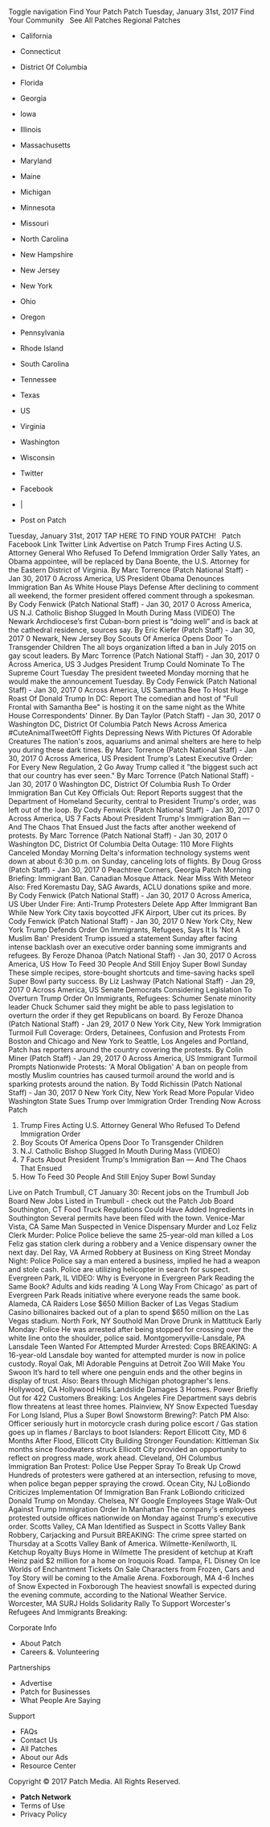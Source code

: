 Toggle navigation Find Your Patch Patch Tuesday, January 31st, 2017 Find Your Community   See All Patches Regional Patches

*   California
*   Connecticut
*   District Of Columbia
*   Florida
*   Georgia
*   Iowa
*   Illinois
*   Massachusetts
*   Maryland
*   Maine
*   Michigan
*   Minnesota
*   Missouri
*   North Carolina
*   New Hampshire
*   New Jersey
*   New York
*   Ohio
*   Oregon
*   Pennsylvania
*   Rhode Island
*   South Carolina
*   Tennessee
*   Texas
*   US
*   Virginia
*   Washington
*   Wisconsin

*   Twitter
*   Facebook
*   |
*   Post on Patch

Tuesday, January 31st, 2017 TAP HERE TO FIND YOUR PATCH!   Patch Facebook Link Twitter Link Advertise on Patch Trump Fires Acting U.S. Attorney General Who Refused To Defend Immigration Order Sally Yates, an Obama appointee, will be replaced by Dana Boente, the U.S. Attorney for the Eastern District of Virginia. By Marc Torrence (Patch National Staff) - Jan 30, 2017 0 Across America, US President Obama Denounces Immigration Ban As White House Plays Defense After declining to comment all weekend, the former president offered comment through a spokesman. By Cody Fenwick (Patch National Staff) - Jan 30, 2017 0 Across America, US N.J. Catholic Bishop Slugged In Mouth During Mass (VIDEO) The Newark Archdiocese’s first Cuban-born priest is “doing well” and is back at the cathedral residence, sources say. By Eric Kiefer (Patch Staff) - Jan 30, 2017 0 Newark, New Jersey Boy Scouts Of America Opens Door To Transgender Children The all boys organization lifted a ban in July 2015 on gay scout leaders. By Marc Torrence (Patch National Staff) - Jan 30, 2017 0 Across America, US 3 Judges President Trump Could Nominate To The Supreme Court Tuesday The president tweeted Monday morning that he would make the announcement Tuesday. By Cody Fenwick (Patch National Staff) - Jan 30, 2017 0 Across America, US Samantha Bee To Host Huge Roast Of Donald Trump In DC: Report The comedian and host of "Full Frontal with Samantha Bee" is hosting it on the same night as the White House Correspondents' Dinner. By Dan Taylor (Patch Staff) - Jan 30, 2017 0 Washington DC, District Of Columbia Patch News Across America #CuteAnimalTweetOff Fights Depressing News With Pictures Of Adorable Creatures The nation's zoos, aquariums and animal shelters are here to help you during these dark times. By Marc Torrence (Patch National Staff) - Jan 30, 2017 0 Across America, US President Trump's Latest Executive Order: For Every New Regulation, 2 Go Away Trump called it "the biggest such act that our country has ever seen." By Marc Torrence (Patch National Staff) - Jan 30, 2017 0 Washington DC, District Of Columbia Rush To Order Immigration Ban Cut Key Officials Out: Report Reports suggest that the Department of Homeland Security, central to President Trump's order, was left out of the loop. By Cody Fenwick (Patch National Staff) - Jan 30, 2017 0 Across America, US 7 Facts About President Trump's Immigration Ban — And The Chaos That Ensued Just the facts after another weekend of protests. By Marc Torrence (Patch National Staff) - Jan 30, 2017 0 Washington DC, District Of Columbia Delta Outage: 110 More Flights Canceled Monday Morning Delta's information technology systems went down at about 6:30 p.m. on Sunday, canceling lots of flights. By Doug Gross (Patch Staff) - Jan 30, 2017 0 Peachtree Corners, Georgia Patch Morning Briefing: Immigrant Ban. Canadian Mosque Attack. Near Miss With Meteor Also: Fred Koremastu Day, SAG Awards, ACLU donations spike and more. By Cody Fenwick (Patch National Staff) - Jan 30, 2017 0 Across America, US Uber Under Fire: Anti-Trump Protesters Delete App After Immigrant Ban While New York City taxis boycotted JFK Airport, Uber cut its prices. By Cody Fenwick (Patch National Staff) - Jan 30, 2017 0 New York City, New York Trump Defends Order On Immigrants, Refugees, Says It Is 'Not A Muslim Ban' President Trump issued a statement Sunday after facing intense backlash over an executive order banning some immigrants and refugees. By Feroze Dhanoa (Patch National Staff) - Jan 30, 2017 0 Across America, US How To Feed 30 People And Still Enjoy Super Bowl Sunday These simple recipes, store-bought shortcuts and time-saving hacks spell Super Bowl party success. By Liz Lashway (Patch National Staff) - Jan 29, 2017 0 Across America, US Senate Democrats Considering Legislation To Overturn Trump Order On Immigrants, Refugees: Schumer Senate minority leader Chuck Schumer said they might be able to pass legislation to overturn the order if they get Republicans on board. By Feroze Dhanoa (Patch National Staff) - Jan 29, 2017 0 New York City, New York Immigration Turmoil Full Coverage: Orders, Detainees, Confusion and Protests From Boston and Chicago and New York to Seattle, Los Angeles and Portland, Patch has reporters around the country covering the protests. By Colin Miner (Patch Staff) - Jan 29, 2017 0 Across America, US Immigrant Turmoil Prompts Nationwide Protests: 'A Moral Obligation' A ban on people from mostly Muslim countries has caused turmoil around the world and is sparking protests around the nation. By Todd Richissin (Patch National Staff) - Jan 30, 2017 0 New York City, New York Read More Popular Video Washington State Sues Trump over Immigration Order Trending Now Across Patch

1.  Trump Fires Acting U.S. Attorney General Who Refused To Defend Immigration Order
2.  Boy Scouts Of America Opens Door To Transgender Children
3.  N.J. Catholic Bishop Slugged In Mouth During Mass (VIDEO)
4.  7 Facts About President Trump's Immigration Ban — And The Chaos That Ensued
5.  How To Feed 30 People And Still Enjoy Super Bowl Sunday

Live on Patch Trumbull, CT January 30: Recent jobs on the Trumbull Job Board New Jobs Listed in Trumbull - check out the Patch Job Board Southington, CT Food Truck Regulations Could Have Added Ingredients in Southington Several permits have been filed with the town. Venice-Mar Vista, CA Same Man Suspected in Venice Dispensary Murder and Loz Feliz Clerk Murder: Police Police believe the same 25-year-old man killed a Los Feliz gas station clerk during a robbery and a Venice dispensary owner the next day. Del Ray, VA Armed Robbery at Business on King Street Monday Night: Police Police say a man entered a business, implied he had a weapon and stole cash. Police are utilizing helicopter in search for suspect. Evergreen Park, IL VIDEO: Why is Everyone in Evergreen Park Reading the Same Book? Adults and kids reading 'A Long Way From Chicago' as part of Evergreen Park Reads initiative where everyone reads the same book. Alameda, CA Raiders Lose $650 Million Backer of Las Vegas Stadium Casino billionaires backed out of a plan to spend $650 million on the Las Vegas stadium. North Fork, NY Southold Man Drove Drunk in Mattituck Early Monday: Police He was arrested after being stopped for crossing over the white line onto the shoulder, police said. Montgomeryville-Lansdale, PA Lansdale Teen Wanted For Attempted Murder Arrested: Cops BREAKING: A 16-year-old Lansdale boy wanted for attempted murder is now in police custody. Royal Oak, MI Adorable Penguins at Detroit Zoo Will Make You Swoon It’s hard to tell where one penguin ends and the other begins in display of trust. Also: Bears through Michigan photographer's lens. Hollywood, CA Hollywood Hills Landslide Damages 3 Homes. Power Briefly Out for 422 Customers Breaking: Los Angeles Fire Department says debris flow threatens at least three homes. Plainview, NY Snow Expected Tuesday For Long Island, Plus a Super Bowl Snowstorm Brewing?: Patch PM Also: Officer seriously hurt in motorcycle crash during police escort / Gas station goes up in flames / Barclays to boot Islanders: Report Ellicott City, MD 6 Months After Flood, Ellicott City Building Stronger Foundation: Kittleman Six months since floodwaters struck Ellicott City provided an opportunity to reflect on progress made, work ahead. Cleveland, OH Columbus Immigration Ban Protest: Police Use Pepper Spray To Break Up Crowd Hundreds of protesters were gathered at an intersection, refusing to move, when police began pepper spraying the crowd. Ocean City, NJ LoBiondo Criticizes Implementation Of Immigration Ban Frank LoBiondo criticized Donald Trump on Monday. Chelsea, NY Google Employees Stage Walk-Out Against Trump Immigration Order In Manhattan The company's employees protested outside offices nationwide on Monday against Trump's executive order. Scotts Valley, CA Man Identified as Suspect in Scotts Valley Bank Robbery, Carjacking and Pursuit BREAKING: The crime spree started on Thursday at a Scotts Valley Bank of America. Wilmette-Kenilworth, IL Ketchup Royalty Buys Home in Wilmette The president of ketchup at Kraft Heinz paid $2 million for a home on Iroquois Road. Tampa, FL Disney On Ice Worlds of Enchantment Tickets On Sale Characters from Frozen, Cars and Toy Story will be coming to the Amalie Arena. Foxborough, MA 4-6 Inches of Snow Expected in Foxborough The heaviest snowfall is expected during the evening commute, according to the National Weather Service. Worcester, MA SURJ Holds Solidarity Rally To Support Worcester's Refugees And Immigrants Breaking:

Corporate Info

*   About Patch
*   Careers &. Volunteering

Partnerships

*   Advertise
*   Patch for Businesses
*   What People Are Saying

Support

*   FAQs
*   Contact Us
*   All Patches
*   About our Ads
*   Resource Center

Copyright © 2017 Patch Media. All Rights Reserved.

*   **Patch Network**
*   Terms of Use
*   Privacy Policy